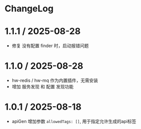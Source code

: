 


# ChangeLog

# 1.1.1 / 2025-08-28

* 修复 没有配置 finder 时，启动报错问题

# 1.1.0 / 2025-08-28

* hw-redis / hw-mq 作为内置插件，无需安装
* 增加 服务发现 和 配置 发现功能

# 1.0.1 / 2025-08-18

* apiGen 增加参数 `allowedTags: []`, 用于指定允许生成的api标签


